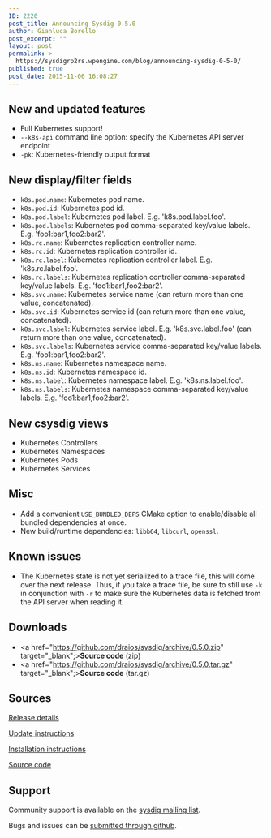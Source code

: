 ```yaml
---
ID: 2220
post_title: Announcing Sysdig 0.5.0
author: Gianluca Borello
post_excerpt: ""
layout: post
permalink: >
  https://sysdigrp2rs.wpengine.com/blog/announcing-sysdig-0-5-0/
published: true
post_date: 2015-11-06 16:08:27
---
```

## New and updated features

*   Full Kubernetes support!
*   `--k8s-api` command line option: specify the Kubernetes API server endpoint
*   `-pk`: Kubernetes-friendly output format

## New display/filter fields

*   `k8s.pod.name`: Kubernetes pod name.
*   `k8s.pod.id`: Kubernetes pod id.
*   `k8s.pod.label`: Kubernetes pod label. E.g. 'k8s.pod.label.foo'.
*   `k8s.pod.labels`: Kubernetes pod comma-separated key/value labels. E.g. 'foo1:bar1,foo2:bar2'.
*   `k8s.rc.name`: Kubernetes replication controller name.
*   `k8s.rc.id`: Kubernetes replication controller id.
*   `k8s.rc.label`: Kubernetes replication controller label. E.g. 'k8s.rc.label.foo'.
*   `k8s.rc.labels`: Kubernetes replication controller comma-separated key/value labels. E.g. 'foo1:bar1,foo2:bar2'.
*   `k8s.svc.name`: Kubernetes service name (can return more than one value, concatenated).
*   `k8s.svc.id`: Kubernetes service id (can return more than one value, concatenated).
*   `k8s.svc.label`: Kubernetes service label. E.g. 'k8s.svc.label.foo' (can return more than one value, concatenated).
*   `k8s.svc.labels`: Kubernetes service comma-separated key/value labels. E.g. 'foo1:bar1,foo2:bar2'.
*   `k8s.ns.name`: Kubernetes namespace name.
*   `k8s.ns.id`: Kubernetes namespace id.
*   `k8s.ns.label`: Kubernetes namespace label. E.g. 'k8s.ns.label.foo'.
*   `k8s.ns.labels`: Kubernetes namespace comma-separated key/value labels. E.g. 'foo1:bar1,foo2:bar2'.

## New csysdig views

*   Kubernetes Controllers
*   Kubernetes Namespaces
*   Kubernetes Pods
*   Kubernetes Services

## Misc

*   Add a convenient `USE_BUNDLED_DEPS` CMake option to enable/disable all bundled dependencies at once.
*   New build/runtime dependencies: `libb64`, `libcurl`, `openssl`.

## Known issues

*   The Kubernetes state is not yet serialized to a trace file, this will come over the next release. Thus, if you take a trace file, be sure to still use `-k` in conjunction with `-r` to make sure the Kubernetes data is fetched from the API server when reading it.

## Downloads

*   <a href="https://github.com/draios/sysdig/archive/0.5.0.zip" target="_blank";>**Source code** (zip)</a>
*   <a href="https://github.com/draios/sysdig/archive/0.5.0.tar.gz" target="_blank";>**Source code** (tar.gz)</a>

## Sources

[Release details][1]

[Update instructions][2]

[Installation instructions][3]

[Source code][4]

## Support

Community support is available on the [sysdig mailing list][5].

Bugs and issues can be [submitted through github][6].

 [1]: https://github.com/draios/sysdig/releases
 [2]: https://github.com/draios/sysdig/wiki/Sysdig%20Update%20and%20Uninstall
 [3]: http://www.sysdig.org/install/
 [4]: https://github.com/draios/sysdig
 [5]: https://groups.google.com/forum/#!forum/sysdig
 [6]: https://github.com/draios/sysdig/issues?state=open